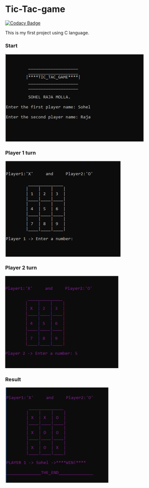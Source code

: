 # Tic-Tac-game

[![Codacy Badge](https://api.codacy.com/project/badge/Grade/7eaa8e99737e47f4b7a19f6ee9a7a7cb)](https://app.codacy.com/app/SohelRaja/Tic-Tac-game?utm_source=github.com&utm_medium=referral&utm_content=SohelRaja/Tic-Tac-game&utm_campaign=Badge_Grade_Dashboard)

This is my first project using C language.
### Start
![Start](https://github.com/SohelRaja/Tic-Tac-game/blob/master/ScreenShots/tictac1.JPG)

### Player 1 turn
![Player 1](https://github.com/SohelRaja/Tic-Tac-game/blob/master/ScreenShots/tictac2.JPG)

### Player 2 turn
![Player 2](https://github.com/SohelRaja/Tic-Tac-game/blob/master/ScreenShots/tictac3.JPG)

### Result
![Result](https://github.com/SohelRaja/Tic-Tac-game/blob/master/ScreenShots/tictac4.JPG)
